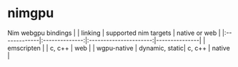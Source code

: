 # nimgpu
Nim webgpu bindings
|              | linking        | supported nim targets  | native or web |
|:-------------|:--------------:|:----------------------:|---------------|
| emscripten   |                | c, c++                 | web           |
| wgpu-native  | dynamic, static| c, c++                 | native        |
